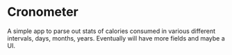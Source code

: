 # Cronometer

A simple app to parse out stats of calories consumed in various different intervals, days, months, years. Eventually will have more fields and maybe a UI.
